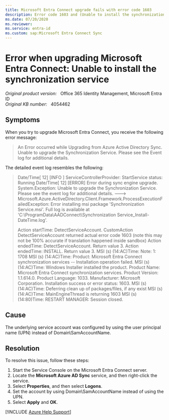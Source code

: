 ```yaml
---
title: Microsoft Entra Connect upgrade fails with error code 1603
description: Error code 1603 and (Unable to install the synchronization service) error in event log when trying to upgrade Microsoft Entra Connect.
ms.date: 07/20/2020
ms.reviewer: 
ms.service: entra-id
ms.custom: sap:Microsoft Entra Connect Sync
---
```

# Error when upgrading Microsoft Entra Connect: Unable to install the synchronization service

_Original product version:_ &nbsp; Office 365 Identity Management, Microsoft Entra ID  
_Original KB number:_ &nbsp; 4054462

## Symptoms

When you try to upgrade Microsoft Entra Connect, you receive the following error message:

> An Error occurred while Upgrading from Azure Active Directory Sync. Unable to upgrade the Synchronization Service. Please see the Event log for additional details.

The detailed event log resembles the following:

> Date/Time[ 12] [INFO ] ServiceControllerProvider: StartService status: Running
Date/Time[ 12] [ERROR] Error during sync engine upgrade. System.Exception: Unable to upgrade the Synchronization Service. Please see the event log for additional details. ---> Microsoft.Azure.ActiveDirectory.Client.Framework.ProcessExecutionFailedException: Error installing msi package 'Synchronization Service.msi'. Full log is available at 'C:\ProgramData\AADConnect\Synchronization Service_Install-DateTime.log'.
>
> Action startTime: DetectServiceAccount.
CustomAction DetectServiceAccount returned actual error code 1603 (note this may not be 100% accurate if translation happened inside sandbox)
Action endedTime: DetectServiceAccount. Return value 3.
Action endedTime: INSTALL. Return value 3.
MSI (s) (14:AC)Time: Note: 1: 1708
MSI (s) (14:AC)Time: Product: Microsoft Entra Connect synchronization services -- Installation operation failed.
MSI (s) (14:AC)Time: Windows Installer installed the product. Product Name: Microsoft Entra Connect synchronization services. Product Version: 1.1.614.0. Product Language: 1033. Manufacturer: Microsoft Corporation. Installation success or error status: 1603.
MSI (s) (14:AC)Time: Deferring clean up of packages/files, if any exist
MSI (s) (14:AC)Time: MainEngineThread is returning 1603
MSI (s) (14:80)Time: RESTART MANAGER: Session closed.

## Cause

The underlying service account was configured by using the user principal name (UPN) instead of Domain\SamAccountName.

## Resolution

To resolve this issue, follow these steps:

1. Start the Service Console on the Microsoft Entra Connect server.
2. Locate the **Microsoft Azure AD Sync** service, and then right-click the service.
3. Select **Properties**, and then select **Logons**.
4. Set the account by using Domain\SamAccountName instead of using the UPN.
5. Select **Apply** and **OK**.

[!INCLUDE [Azure Help Support](../../../includes/azure-help-support.md)]

